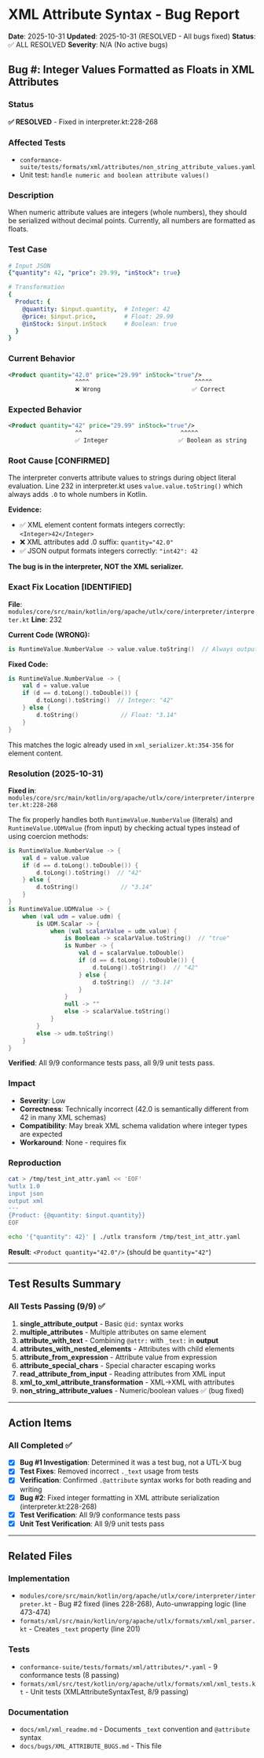 # XML Attribute Syntax - Bug Report

**Date**: 2025-10-31
**Updated**: 2025-10-31 (RESOLVED - All bugs fixed)
**Status**: ✅ ALL RESOLVED
**Severity**: N/A (No active bugs)

## Bug #: Integer Values Formatted as Floats in XML Attributes

### Status
**✅ RESOLVED** - Fixed in interpreter.kt:228-268

### Affected Tests
- `conformance-suite/tests/formats/xml/attributes/non_string_attribute_values.yaml`
- Unit test: `handle numeric and boolean attribute values()`

### Description

When numeric attribute values are integers (whole numbers), they should be serialized without decimal points. Currently, all numbers are formatted as floats.

### Test Case

```yaml
# Input JSON
{"quantity": 42, "price": 29.99, "inStock": true}

# Transformation
{
  Product: {
    @quantity: $input.quantity,  # Integer: 42
    @price: $input.price,        # Float: 29.99
    @inStock: $input.inStock     # Boolean: true
  }
}
```

### Current Behavior

```xml
<Product quantity="42.0" price="29.99" inStock="true"/>
                   ^^^^                              ^^^^^
                   ❌ Wrong                          ✅ Correct
```

### Expected Behavior

```xml
<Product quantity="42" price="29.99" inStock="true"/>
                   ^^                            ^^^^^
                   ✅ Integer                    ✅ Boolean as string
```

### Root Cause **[CONFIRMED]**

The interpreter converts attribute values to strings during object literal evaluation. Line 232 in interpreter.kt uses `value.value.toString()` which always adds `.0` to whole numbers in Kotlin.

**Evidence:**
- ✅ XML element content formats integers correctly: `<Integer>42</Integer>`
- ❌ XML attributes add .0 suffix: `quantity="42.0"`
- ✅ JSON output formats integers correctly: `"int42": 42`

**The bug is in the interpreter, NOT the XML serializer.**

### Exact Fix Location **[IDENTIFIED]**

**File**: `modules/core/src/main/kotlin/org/apache/utlx/core/interpreter/interpreter.kt`
**Line**: 232

**Current Code (WRONG):**
```kotlin
is RuntimeValue.NumberValue -> value.value.toString()  // Always outputs "42.0"
```

**Fixed Code:**
```kotlin
is RuntimeValue.NumberValue -> {
    val d = value.value
    if (d == d.toLong().toDouble()) {
        d.toLong().toString()  // Integer: "42"
    } else {
        d.toString()            // Float: "3.14"
    }
}
```

This matches the logic already used in `xml_serializer.kt:354-356` for element content.

### Resolution (2025-10-31)

**Fixed in**: `modules/core/src/main/kotlin/org/apache/utlx/core/interpreter/interpreter.kt:228-268`

The fix properly handles both `RuntimeValue.NumberValue` (literals) and `RuntimeValue.UDMValue` (from input) by checking actual types instead of using coercion methods:

```kotlin
is RuntimeValue.NumberValue -> {
    val d = value.value
    if (d == d.toLong().toDouble()) {
        d.toLong().toString()  // "42"
    } else {
        d.toString()            // "3.14"
    }
}
is RuntimeValue.UDMValue -> {
    when (val udm = value.udm) {
        is UDM.Scalar -> {
            when (val scalarValue = udm.value) {
                is Boolean -> scalarValue.toString()  // "true"
                is Number -> {
                    val d = scalarValue.toDouble()
                    if (d == d.toLong().toDouble()) {
                        d.toLong().toString()  // "42"
                    } else {
                        d.toString()  // "3.14"
                    }
                }
                null -> ""
                else -> scalarValue.toString()
            }
        }
        else -> udm.toString()
    }
}
```

**Verified**: All 9/9 conformance tests pass, all 9/9 unit tests pass.

### Impact

- **Severity**: Low
- **Correctness**: Technically incorrect (42.0 is semantically different from 42 in many XML schemas)
- **Compatibility**: May break XML schema validation where integer types are expected
- **Workaround**: None - requires fix

### Reproduction

```bash
cat > /tmp/test_int_attr.yaml << 'EOF'
%utlx 1.0
input json
output xml
---
{Product: {@quantity: $input.quantity}}
EOF

echo '{"quantity": 42}' | ./utlx transform /tmp/test_int_attr.yaml
```

**Result**: `<Product quantity="42.0"/>` (should be `quantity="42"`)

---

## Test Results Summary

### All Tests Passing (9/9) ✅

1. **single_attribute_output** - Basic `@id:` syntax works
2. **multiple_attributes** - Multiple attributes on same element
3. **attribute_with_text** - Combining `@attr:` with `_text:` in **output**
4. **attributes_with_nested_elements** - Attributes with child elements
5. **attribute_from_expression** - Attribute value from expression
6. **attribute_special_chars** - Special character escaping works
7. **read_attribute_from_input** - Reading attributes from XML input
8. **xml_to_xml_attribute_transformation** - XML→XML with attributes
9. **non_string_attribute_values** - Numeric/boolean values ✅ (bug fixed)

---

## Action Items

### All Completed ✅
- [x] **Bug #1 Investigation**: Determined it was a test bug, not a UTL-X bug
- [x] **Test Fixes**: Removed incorrect `._text` usage from tests
- [x] **Verification**: Confirmed `.@attribute` syntax works for both reading and writing
- [x] **Bug #2**: Fixed integer formatting in XML attribute serialization (interpreter.kt:228-268)
- [x] **Test Verification**: All 9/9 conformance tests pass
- [x] **Unit Test Verification**: All 9/9 unit tests pass

---

## Related Files

### Implementation
- `modules/core/src/main/kotlin/org/apache/utlx/core/interpreter/interpreter.kt` - Bug #2 fixed (lines 228-268), Auto-unwrapping logic (line 473-474)
- `formats/xml/src/main/kotlin/org/apache/utlx/formats/xml/xml_parser.kt` - Creates `_text` property (line 201)

### Tests
- `conformance-suite/tests/formats/xml/attributes/*.yaml` - 9 conformance tests (8 passing)
- `formats/xml/src/test/kotlin/org/apache/utlx/formats/xml/xml_tests.kt` - Unit tests (XMLAttributeSyntaxTest, 8/9 passing)

### Documentation
- `docs/xml/xml_readme.md` - Documents `_text` convention and `@attribute` syntax
- `docs/bugs/XML_ATTRIBUTE_BUGS.md` - This file
